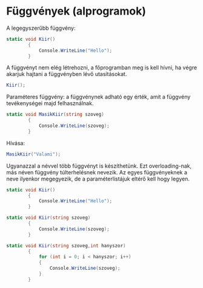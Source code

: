 # Függvények (alprogramok)

A legegyszerűbb függvény:
```C#
static void Kiir()
        {
            Console.WriteLine("Hello");
        }
```        
A függvényt nem elég létrehozni, a főprogramban meg is kell hívni, ha végre akarjuk hajtani a függvényben lévő utasításokat.
```C#
Kiir();
```
Paraméteres függvény: a függvénynek adható egy érték, amit a függvény tevékenységei majd felhasználnak.

```C#
static void MasikKiir(string szoveg)
        {            
            Console.WriteLine(szoveg);
        }
```

Hívása:

```C#
MasikKiir("Valami");
```
Ugyanazzal a névvel több függvényt is készíthetünk. Ezt overloading-nak, más néven függvény túlterhelésnek nevezik. Az
egyes függvényeknek a neve ilyenkor megegyezik, de a paraméterlistájuk eltérő kell hogy legyen.

```C#
static void Kiir()
        {
            Console.WriteLine("Hello");
        }

static void Kiir(string szoveg)
        {            
            Console.WriteLine(szoveg);
        }

static void Kiir(string szoveg,int hanyszor)
        {
            for (int i = 0; i < hanyszor; i++)
            {
                Console.WriteLine(szoveg);
            }
        }
```
